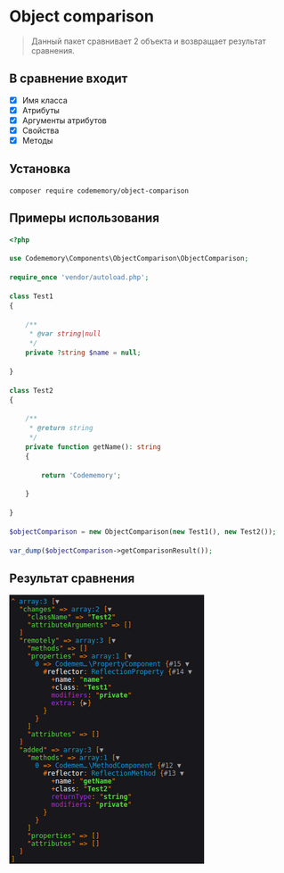 # Object comparison

> Данный пакет сравнивает 2 объекта и возвращает результат сравнения. 

## В сравнение входит
- [x] Имя класса
- [x] Атрибуты
- [x] Аргументы атрибутов
- [x] Свойства
- [x] Методы

## Установка

```
composer require codememory/object-comparison
```

## Примеры использования

```php
<?php

use Codememory\Components\ObjectComparison\ObjectComparison;

require_once 'vendor/autoload.php';

class Test1 
{

    /**
     * @var string|null 
     */
    private ?string $name = null;

}

class Test2
{

    /**
     * @return string
     */
    private function getName(): string
    {
    
        return 'Codememory';
    
    }

}

$objectComparison = new ObjectComparison(new Test1(), new Test2());

var_dump($objectComparison->getComparisonResult());
```
## Результат сравнения
![Result Comparison](./images/response-comparison.png)
